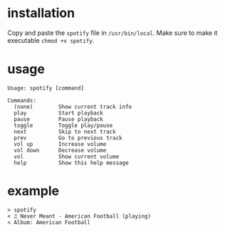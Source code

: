 # installation

Copy and paste the `spotify` file in `/usr/bin/local`. Make sure to make it executable `chmod +x spotify`. 

# usage

```
Usage: spotify [command]

Commands:
  (none)        Show current track info
  play          Start playback
  pause         Pause playback
  toggle        Toggle play/pause
  next          Skip to next track
  prev          Go to previous track
  vol up        Increase volume
  vol down      Decrease volume
  vol           Show current volume
  help          Show this help message
```

# example

```
> spotify
< ♫ Never Meant - American Football (playing)
< Album: American Football
```

